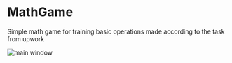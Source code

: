 # MathGame
Simple math game for training basic operations made according to the task from upwork

![main window](https://pp.userapi.com/c844416/v844416665/1b6735/QdW4izIfQpg.jpg)
